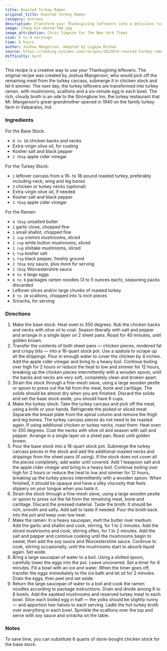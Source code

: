 ```yaml
---
title: Roasted Turkey Ramen
original_title: Roasted Turkey Ramen
category: Entrees
description: Transform your Thanksgiving leftovers into a delicious turkey ramen, complete with mushrooms, scallions and a six-minute egg in each bowl. The rich, cloudy broth is a tribute to traditional turkey recipes.
image: 27mag-Eat-master768.jpg
image_attribution: Chris Simpson for The New York Times
size: 6 to 8 servings
time: 6 hours
author: Joshua Mangerson, Adapted by Ligaya Mishan
source: https://cooking.nytimes.com/recipes/1023674-roasted-turkey-ramen
difficulty: hard
---
```


This recipe is a creative way to use your Thanksgiving leftovers. The original recipe was created by Joshua Mangerson, who would pick off the remaining meat from the turkey carcass, submerge it in chicken stock and let it simmer. The next day, the turkey leftovers are transformed into turkey ramen, with mushrooms, scallions and a six-minute egg in each bowl. The rich, cloudy broth is an ode to the Strongbow Inn, the turkey restaurant that Mr. Mangerson’s great-grandmother opened in 1940 on the family turkey farm in Valparaiso, Ind. 

### Ingredients

For the Base Stock:
* `8 to 10` chicken backs and necks
* Extra-virgin olive oil, for coating
* Kosher salt and black pepper
* `2 tbsp` apple cider vinegar

For the Turkey Stock:
* `1` leftover carcass from a 16- to 18-pound roasted turkey, preferably including neck, wing and leg bones
* `3` chicken or turkey necks (optional)
* Extra-virgin olive oil, if needed
* Kosher salt and black pepper
* `1 tbsp` apple cider vinegar

For the Ramen:
* `4 tbsp` unsalted butter
* `1` garlic clove, chopped fine
* `1` small shallot, chopped fine
* `1 cup` cremini mushrooms, sliced
* `1 cup` white button mushrooms, sliced
* `1 cup` shiitake mushrooms, sliced
* `¼ tsp` kosher salt
* `¼ tsp` black pepper, freshly ground
* `2 tbsp` soy sauce, plus more for serving
* `1 tbsp` Worcestershire sauce
* `6 to 8` large eggs
* `6 to 8` packages ramen noodles (3 to 5 ounces each), seasoning packs discarded
* Leftover slices and/or large chunks of roasted turkey
* `8 to 10` scallions, chopped into ¼-inch pieces
* Sriracha, for serving

### Directions

1. Make the base stock: Heat oven to 350 degrees. Rub the chicken backs and necks with olive oil to coat. Season liberally with salt and pepper and arrange in a single layer on 2 sheet pans. Roast for 40 minutes, until golden brown.
2. Transfer the contents of both sheet pans — chicken pieces, rendered fat and crispy bits — into a 16-quart stock pot. Use a spatula to scrape up all the drippings. Pour in enough water to cover the chicken by 4 inches. Add the apple cider vinegar and bring to a heavy boil. Continue boiling over high for 2 hours or reduce the heat to low and simmer for 12 hours, breaking up the chicken pieces intermittently with a wooden spoon, until the backs and necks are very soft, completely clean and broken apart.
3. Strain the stock through a fine-mesh sieve, using a large wooden pestle or spoon to press out the fat from the meat, bone and cartilage. The solids should be almost dry when you are finished. Discard the solids and set the base stock aside; you should have 6 cups.
4. Make the turkey stock: Take the turkey carcass and pick off the meat, using a knife or your hands. Refrigerate the picked or sliced meat. Separate the breast plate from the spinal column and remove the thigh and leg bones. The turkey carcass pieces do not need to be roasted again. If using additional chicken or turkey necks, roast them: Heat oven to 350 degrees. Coat the necks with olive oil and season with salt and pepper. Arrange in a single layer on a sheet pan. Roast until golden brown.
5. Pour the base stock into a 16-quart stock pot. Submerge the turkey carcass pieces in the stock and add the additional roasted necks and drippings from the sheet pans (if using). If the stock does not cover all the pieces completely, add water until covered. Add 1 teaspoon salt and the apple cider vinegar and bring to a heavy boil. Continue boiling over high for 2 hours or reduce the heat to low and simmer for 12 hours, breaking up the turkey pieces intermittently with a wooden spoon. When finished, it should be opaque and have a silky viscosity that feels slippery on your tongue when you taste it.
6. Strain the stock through a fine-mesh sieve, using a large wooden pestle or spoon to press out the fat from the remaining meat, bone and cartilage. Discard the pressed material. Taste the broth: It should be rich, smooth and salty. Add salt to taste if needed. Pour the broth back into the pot and keep over low heat.
7. Make the ramen: In a heavy saucepan, melt the butter over medium. Add the garlic and shallot and cook, stirring, for 1 to 2 minutes. Add the sliced mushrooms and cook, stirring often, for 1 to 2 minutes. Add the salt and pepper and continue cooking until the mushrooms begin to sweat, then add the soy sauce and Worcestershire sauce. Continue to cook, stirring occasionally, until the mushrooms start to absorb liquid again. Set aside.
8. Bring a large saucepan of water to a boil. Using a slotted spoon, carefully lower the eggs into the pot. Leave uncovered. Set a timer for 6 minutes. Fill a bowl with an ice and water. When the timer goes off, transfer the eggs immediately to the ice bath and let sit for 2 minutes. Drain the eggs, then peel and set aside.
9. Return the large saucepan of water to a boil and cook the ramen noodles according to package instructions. Drain and divide among 6 to 8 bowls. Add the sautéed mushrooms and reserved turkey meat to each bowl. Slice each boiled egg in half — the yolks should be slightly runny — and apportion two halves to each serving. Ladle the hot turkey broth over everything in each bowl. Sprinkle the scallions over the top and serve with soy sauce and sriracha on the table.

### Notes

To save time, you can substitute 6 quarts of store-bought chicken stock for the base stock.